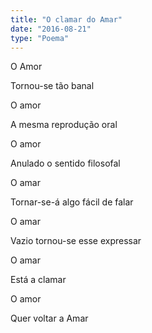 ```yaml
---
title: "O clamar do Amar"
date: "2016-08-21"
type: "Poema"
---
```


O Amor 

Tornou-se tão banal

O amor

A mesma reprodução oral

O amor

Anulado o sentido filosofal

O amar

Tornar-se-á algo fácil de falar

O amar

Vazio tornou-se esse expressar

O amar

Está a clamar

O amor
 
Quer voltar a Amar 


